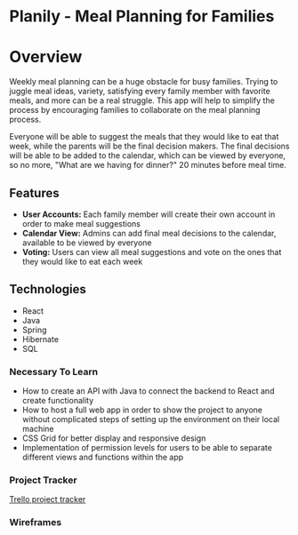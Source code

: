 # Planily - Meal Planning for Families

# Overview

Weekly meal planning can be a huge obstacle for busy families. Trying to juggle meal ideas, variety, satisfying every family member with favorite meals, and more can be a real struggle. This app will help to simplify the process by encouraging families to collaborate on the meal planning process. 

Everyone will be able to suggest the meals that they would like to eat that week, while the parents will be the final decision makers. The final decisions will be able to be added to the calendar, which can be viewed by everyone, so no more, "What are we having for dinner?" 20 minutes before meal time. 

## Features

* **User Accounts:** Each family member will create their own account in order to make meal suggestions
* **Calendar View:** Admins can add final meal decisions to the calendar, available to be viewed by everyone
* **Voting:** Users can view all meal suggestions and vote on the ones that they would like to eat each week


## Technologies

* React
* Java
* Spring
* Hibernate
* SQL

### Necessary To Learn

* How to create an API with Java to connect the backend to React and create functionality
* How to host a full web app in order to show the project to anyone without complicated steps of setting up the environment on their local machine
* CSS Grid for better display and responsive design
* Implementation of permission levels for users to be able to separate different views and functions within the app

### Project Tracker

[Trello project tracker](https://trello.com/b/I8vXm8is)

### Wireframes

